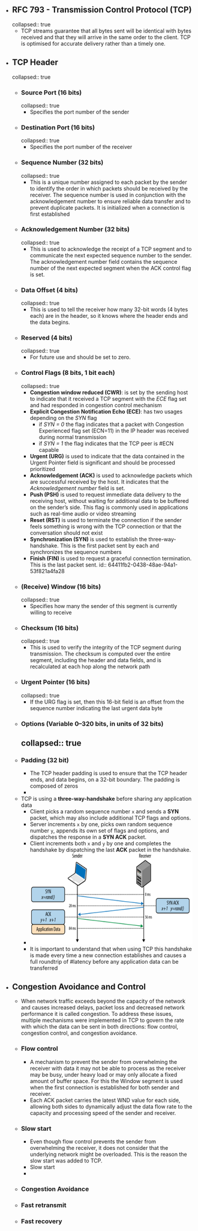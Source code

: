 - ## RFC 793 - Transmission Control Protocol (TCP)
  collapsed:: true
	- TCP streams guarantee that all bytes sent will be identical with bytes received and that they will arrive in the same order to the client. TCP is optimised for accurate delivery rather than a timely one.
- ## TCP Header
  collapsed:: true
	- ### Source Port (16 bits)
	  collapsed:: true
		- Specifies the port number of the sender
	- ### Destination Port (16 bits)
	  collapsed:: true
		- Specifies the port number of the receiver
	- ### Sequence Number (32 bits)
	  collapsed:: true
		- This is a unique number assigned to each packet by the sender to identify the order in which packets should be received by the receiver. The sequence number is used in conjunction with the acknowledgement number to ensure reliable data transfer and to prevent duplicate packets. It is initialized when a connection is first established
	- ### Acknowledgement Number (32 bits)
	  collapsed:: true
		- This is used to acknowledge the receipt of a TCP segment and to communicate the next expected sequence number to the sender. The acknowledgement number field contains the sequence number of the next expected segment when the ACK control flag is set.
	- ### Data Offset (4 bits)
	  collapsed:: true
		- This is used to tell the receiver how many 32-bit words (4 bytes each) are in the header, so it knows where the header ends and the data begins.
	- ### Reserved (4 bits)
	  collapsed:: true
		- For future use and should be set to zero.
	- ### Control Flags (8 bits, 1 bit each)
	  collapsed:: true
		- **Congestion window reduced (CWR)**: is set by the sending host to indicate that it received a TCP segment with the *ECE* flag set and had responded in congestion control mechanism
		- **Explicit Congestion Notification Echo (ECE)**: has two usages depending on the *SYN* flag
			- if *SYN = 0* the flag indicates that a packet with Congestion Experienced flag set (ECN=11) in the IP header was received during normal transmission
			- if *SYN = 1* the flag indicates that the TCP peer is #ECN capable
		- **Urgent (URG)** is used to indicate that the data contained in the Urgent Pointer field is significant and should be processed prioritized
		- **Acknowledgement (ACK)** is used to acknowledge packets which are successful received by the host. It indicates that the *Acknowledgement number* field is set.
		- **Push (PSH)** is used to request immediate data delivery to the receiving host, without waiting for additional data to be buffered on the sender’s side. This flag is commonly used in applications such as real-time audio or video streaming
		- **Reset (RST)** is used to terminate the connection if the sender feels something is wrong with the TCP connection or that the conversation should not exist
		- **Synchronization (SYN)** is used to establish the three-way-handshake. This is the first packet sent by each and synchronizes the sequence numbers
		- **Finish (FIN)** is used to request a graceful connection termination. This is the last packet sent.
		  id:: 64411fb2-0438-48ae-94a1-53f821a4fa28
	- ### (Receive) Window (16 bits)
	  collapsed:: true
		- Specifies how many the sender of this segment is currently willing to receive
	- ### Checksum (16 bits)
	  collapsed:: true
		- This is used to verify the integrity of the TCP segment during transmission. The checksum is computed over the entire segment, including the header and data fields, and is recalculated at each hop along the network path
	- ### Urgent Pointer (16 bits)
	  collapsed:: true
		- If the URG flag is set, then this 16-bit field is an offset from the sequence number indicating the last urgent data byte
	- ### Options (Variable 0–320 bits, in units of 32 bits)
	  collapsed:: true
		-
	- ### Padding (32 bit)
		- The TCP header padding is used to ensure that the TCP header ends, and data begins, on a 32-bit boundary. The padding is composed of zeros
		-
	- TCP is using a **three-way-handshake** before sharing any application data
		- Client picks a random sequence number `x` and sends a **SYN** packet, which may also include additional TCP flags and options.
		- Server increments `x` by one, picks own random sequence number `y`, appends its own set of flags and options, and dispatches the response in a **SYN ACK** packet.
		- Client increments both `x` and `y` by one and completes the handshake by dispatching the last **ACK** packet in the handshake.
		- ![three-way-handshake](../assets/three-way-handshake_1681984421287_0.png)
		- It is important to understand that when using TCP this handshake is made every time a new connection establishes and causes a full roundtrip of #latency before any application data can be transferred
- ## Congestion Avoidance and Control
	- When network traffic exceeds beyond the capacity of the network and causes increased delays, packet loss and decreased network performance it is called congestion. To address these issues, multiple mechanisms were implemented in TCP to govern the rate with which the data can be sent in both directions: flow control, congestion control, and congestion avoidance.
	- ### Flow control
		- A mechanism to prevent the sender from overwhelming the receiver with data it may not be able to process as the receiver may be busy, under heavy load or may only allocate a fixed amount of buffer space. For this the Window segment is used when the first connection is established for both sender and receiver.
		- Each ACK packet carries the latest WND value for each side, allowing both sides to dynamically adjust the data flow rate to the capacity and processing speed of the sender and receiver.
	- ### Slow start
		- Even though flow control prevents the sender from overwhelming the receiver, it does not consider that the underlying network might be overloaded. This is the reason the slow start was added to TCP.
		- Slow start
		-
	- ### Congestion Avoidance
	- ### Fast retransmit
	- ### Fast recovery